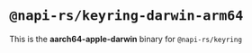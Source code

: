 # `@napi-rs/keyring-darwin-arm64`

This is the **aarch64-apple-darwin** binary for `@napi-rs/keyring`
